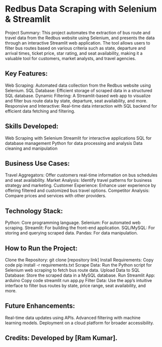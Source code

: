 # Redbus Data Scraping with Selenium & Streamlit

Project Summary: This project automates the extraction of bus route and travel data from the Redbus website using Selenium, and presents the data through an interactive Streamlit web application. The tool allows users to filter bus routes based on various criteria such as state, departure and arrival times, ticket price, star rating, and seat availability, making it a valuable tool for customers, market analysts, and travel agencies.

## Key Features:

Web Scraping: Automated data collection from the Redbus website using Selenium.
SQL Database: Efficient storage of scraped data in a structured SQL database.
Dynamic Filtering: A Streamlit-based web app to visualize and filter bus route data by state, departure, seat availability, and more.
Responsive and Interactive: Real-time data interaction with SQL backend for efficient data fetching and filtering.
## Skills Developed:

Web Scraping with Selenium
Streamlit for interactive applications
SQL for database management
Python for data processing and analysis
Data cleaning and manipulation
## Business Use Cases:

Travel Aggregators: Offer customers real-time information on bus schedules and seat availability.
Market Analysis: Identify travel patterns for business strategy and marketing.
Customer Experience: Enhance user experience by offering filtered and customized bus travel options.
Competitor Analysis: Compare prices and services with other providers.
## Technology Stack:

Python: Core programming language.
Selenium: For automated web scraping.
Streamlit: For building the front-end application.
SQL/MySQL: For storing and querying scraped data.
Pandas: For data manipulation.
## How to Run the Project:

Clone the Repository: git clone [repository link]
Install Requirements:
Copy code
pip install -r requirements.txt
Scrape Data: Run the Python script for Selenium web scraping to fetch bus route data.
Upload Data to SQL Database: Store the scraped data in a MySQL database.
Run Streamlit App:
arduino
Copy code
streamlit run app.py
Filter Data: Use the app’s intuitive interface to filter bus routes by state, price range, seat availability, and more.
## Future Enhancements:

Real-time data updates using APIs.
Advanced filtering with machine learning models.
Deployment on a cloud platform for broader accessibility.
## Credits: Developed by [Ram Kumar].
